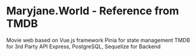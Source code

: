 # Maryjane.World - Reference from TMDB
Movie web based on Vue.js framework
Pinia for state management
TMDB for 3rd Party API
Express, PostgreSQL, Sequelize for Backend
